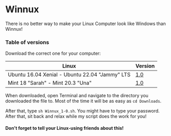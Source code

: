 # Winnux

There is no better way to make your Linux Computer look like Windows than Winnux!

### Table of versions
Download the correct one for your computer:

Linux | Version
------------ | -------------
Ubuntu 16.04 Xenial - Ubuntu 22.04 "Jammy" LTS | [1.0](https://github.com/techguy16/winnux/releases/download/1.0/Winnux_1-0.sh)
Mint 18 "Sarah" - Mint 20.3 "Una" | [1.0](https://github.com/techguy16/winnux/releases/download/1.0/Winnux_1-0.sh)

When downloaded, open Terminal and navigate to the directory you downloaded the file to. Most of the time it will be as easy as  ```cd Downloads```. 

After that, type ```sh Winnux_1-0.sh```. You might have to type your password. After that, sit back and relax while my script does the work for you!

#### Don't forget to tell your Linux-using friends about this!
